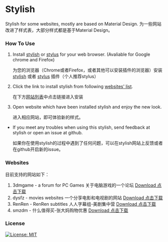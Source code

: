 # Stylish

Stylish for some websites, mostly are based on Material Design.
为一些网站改进了样式表，大部分样式都是基于Material Design。

### How To Use

1. Install [stylish](https://chrome.google.com/webstore/detail/stylish-custom-themes-for/fjnbnpbmkenffdnngjfgmeleoegfcffe) or [stylus](https://chrome.google.com/webstore/detail/stylus/clngdbkpkpeebahjckkjfobafhncgmne) for your web browser. (Avaliable for Google chrome and Firefox)

   为您的浏览器（Chrome或者Firefox，或者其他可以安装插件的浏览器）安装 [stylish](https://chrome.google.com/webstore/detail/stylish-custom-themes-for/fjnbnpbmkenffdnngjfgmeleoegfcffe) 或者 [stylus](https://chrome.google.com/webstore/detail/stylus/clngdbkpkpeebahjckkjfobafhncgmne) 插件（个人推荐stylus）

2. Click the link to install stylish  from following [websites' list](#websites).

   在下方[网站列表](#websites)中点击链接进入安装

3. Open website which have been installed stylish and enjoy the new look.

   进入相应网站，即可体验新的样式。

- If you meet any troubles when using this stylish, send feedback at stylish or open an issue at github.

  如果你在使用stylish的过程中遇到了任何问题，可以在stylish网站上反馈或者在github开启新的issue。

### Websites

目前支持的网站如下：

1. 3dmgame - a forum for PC Games 关于电脑游戏的一个论坛   [Download 点击下载](https://userstyles.org/styles/152542/3dmgame-material-design)
2. dysfz - movies websites 一个分享电影和电视剧的网站 [Download 点击下载](https://userstyles.org/styles/151837/dysfz-material-design)
3. RenRen - RenRen subtitles 人人字幕组-美剧集中营  [Download 点击下载](https://userstyles.org/styles/152165/zimuzu-material-design)
4. smzdm - 什么值得买-张大妈购物优惠  [Download 点击下载](https://userstyles.org/styles/152472/smzdm)

### License
[![License: MIT](https://img.shields.io/github/license/mashape/apistatus.svg)](https://github.com/NickyPan/Stylish/blob/master/LICENSE)
